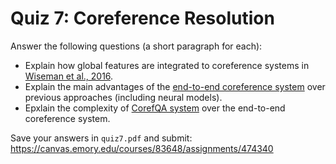 # Quiz 7: Coreference Resolution

Answer the following questions (a short paragraph for each):

* Explain how global features are integrated to coreference systems in [Wiseman et al., 2016](https://aclweb.org/anthology/N16-1114).
* Explain the main advantages of the [end-to-end coreference system](https://www.aclweb.org/anthology/D17-1018) over previous approaches (including neural models).
* Epxlain the complexity of [CorefQA system](https://www.aclweb.org/anthology/2020.acl-main.622/) over the end-to-end coreference system.

Save your answers in `quiz7.pdf` and submit: https://canvas.emory.edu/courses/83648/assignments/474340
